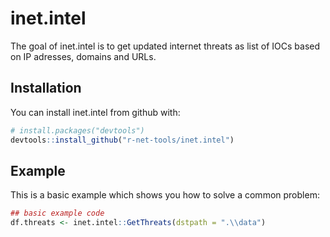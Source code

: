 # inet.intel

The goal of inet.intel is to get updated internet threats as list of IOCs based on IP adresses, domains and URLs.

## Installation

You can install inet.intel from github with:


``` r
# install.packages("devtools")
devtools::install_github("r-net-tools/inet.intel")
```

## Example

This is a basic example which shows you how to solve a common problem:

``` r
## basic example code
df.threats <- inet.intel::GetThreats(dstpath = ".\\data")
```
